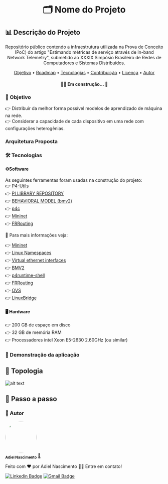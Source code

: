 <h1 align="center"> 🗂️ Nome do Projeto</h1>

## 📊 Descrição do Projeto
<p align="center">
Repositório público contendo a infraestrutura utilizada na Prova de Conceito (PoC) do artigo "Estimando métricas de serviço através de In-band Network Telemetry", submetido ao XXXIX Simpósio Brasileiro de Redes de Computadores e Sistemas Distribuídos.
</p>


<p align="center">
 <a href="#objetivo">Objetivo</a> •
 <a href="#roadmap">Roadmap</a> •
 <a href="#tecnologias">Tecnologias</a> •
 <a href="#contribuicao">Contribuição</a> •
 <a href="#licenc-a">Licença</a> •
 <a href="#autor">Autor</a>
</p>

<h4 align="center">
	🚧🚀 Em construção...  🚧
</h4>


### 🚀 Objetivo
👉 Distribuir da melhor forma possível modelos de aprendizado de máquina na rede. <br />
👉 Considerar a capacidade de cada dispositivo em uma rede com configurações heterogênias. <br />

### Arquitetura Proposta



### 🛠 Tecnologias
#### ⚙️Software

As seguintes ferramentas foram usadas na construção do projeto: <br />
👉 [P4-Utils](https://github.com/nsg-ethz/p4-utils) <br />
👉 [PI LIBRARY REPOSITORY](https://github.com/p4lang/PI) <br />
👉 [BEHAVIORAL MODEL (bmv2)](https://github.com/p4lang/behavioral-model) <br />
👉 [p4c](https://github.com/p4lang/p4c) <br />
👉 [Mininet](https://github.com/mininet/mininet) <br />
👉 [FRRouting](https://github.com/FRRouting/FRR) <br />

🔗 Para mais informações veja:

👉 [Mininet](http://mininet.org/) <br />
👉 [Linux Namespaces](https://blogs.igalia.com/dpino/2016/04/10/network-namespaces/) <br />
👉 [Virtual ethernet interfaces](http://man7.org/linux/man-pages/man4/veth.4.html) <br />
👉 [BMV2](https://github.com/p4lang/behavioral-model) <br />
👉 [p4runtime-shell](https://github.com/p4lang/p4runtime-shell) <br />
👉 [FRRouting](https://frrouting.org/) <br />
👉 [OVS](https://www.openvswitch.org/) <br />
👉 [LinuxBridge](https://cloudbuilder.in/blogs/2013/12/02/linux-bridge-virtual-networking/) <br />

#### 🖥️ Hardware <br />
👉 200 GB de espaço em disco <br />
👉 32 GB de memória RAM <br />
👉 Processadores intel Xeon E5-2630 2.60GHz (ou similar) <br />

### 🎲 Demonstração da aplicação

## 📡 Topologia
![alt text](https://lh3.googleusercontent.com/YEMB4x4TSH36uyQ-ihPRzepFtlA3T7BOHf2YDb5grbUMD9N2E6KRF18-EjQM2gf3JkqfeoNoeKtI04goJWGtBUwGnRXSgcjDdCPzbiBTc9q5m2mwWBWvcp0GeKc8poD5MDij4WOJuI3lM4zXiofC9GMd-58UmTZN5ciWnBto5NPKZHG83Qx-1VwpRQ5uMFmToIKRJHWOqQqO_oCOPn5RakQ_hR9nUk6nA8TynWWuAoYNU6GV9FNPllBtvtPoUFwJFperbHhAEFWyBCssGc-bJMBSMsSJNf3aBjmpCpdLQmb0REM7vOq556SK1Nfew0P9BzwG6aQ9exFUVfh2oAyJnBH9aCveB6prHURhrvgpCFYJZHg0_TWGPr5H7k9DOH_SNcTZlzT6GAFAcbaYoz2jDGvdxpZ0UuS9s2uzr8ikfyx3ug1NmyA1GgK4is8PSCNtthH3Piucpf30qrnIcvnkMO3x5f2EUJA6mSSBmkzxkmJfqbQ4osoXUlRVy1A2uYuEDRYh0GwIJetmGpyqfeVexHptPOFly32dNOoCozSvhMUbrDAzrGyQj9f9waZ_6MHoF-WdbYGvC07nG4m1wvgy7eCUG7laZM8tT74LcIPwqAyEDW2w0xzI4BWc9R3IqmDT0qSdBTY-vBAQzfeR1WNPx37T5OP0LXK3JhDpgExgsXPelD5Ykp8cdvnQQDJB2XMXgkwRi_Rlnn8-PFuugMmPSvXt=w533-h571-no?authuser=0)

## 📝 Passo a passo

### 🧔‍ Autor

<a href="https://github.com/AdielSan">
 <img style="border-radius: 50%;" src="https://lh3.googleusercontent.com/bEOWqSLUE7Ngz1LdHMX9AqhN7JUOT176MZWC5oIOQUrMKNa3dRp8C8yUARHmnf_yFoG6W0W-1VbNST82Q-Mfuw_pTSXTmxcaZ9cJakkWurcpI_3JGP-8CaKGTCCzVLQIHVMV2VX6cVfyTlpopk3gNGrp8HvPJE4rvnSnNpTjpHL2TaYIgTB_TKWwpNVXDwEqdqi2uZk_rMpowLG2QK55q06E-ZtF5W8O07KxBdHcQIjaVqij9aITHQIVNkpA1ESKbUxC2eRS7AUDhn7q1UWfIz9S9_YeyDiipdMSdF4Ep0ISzflws_engSCeAhK_jzc6jS80nU3RNBuACm3HGSRYrATGsN6Qhogrjd_P-lK1D5XKqTbsyTuavE7pHCcl6cCEaH_X8-Wb0mfLczMAuAH3njH8_clkFOAkrqfwtO-6p1QDL0jtuwMMzjZmXIuGnpoRTJl00KHXwqQLzLw-wc6kvC-tG4rtquoKRcKUK7LxYD79AykPEMVv3QSxyL4HLZDYBBjc4arwNMk3AEjOvLocW-OxWkYtEF9UoUoDHSKsGHct21Us3YTybEsUafo5z8PwrBER2sGMa4BXc3s8jnBNMtU_8ZsD2pwinvCoospLl1eSYRpwEQe7RiI4i6f8_j7oFQOeKT_xa8Iv6PyDQKF3xTY8x-20OFs_dw3opfSFPpQCWEYguKAe_CTJkcC_7V75d55RHgrAklzwgcKSjrHfxsHD=s990-no?authuser=0" width="100px;" alt=""/>
 <br />
 <sub><b>Adiel Nascimento</b></sub></a> <a href="https://github.com/AdielSan" title="Rocketseat">🚀</a>


Feito com ❤️ por Adiel Nascimento 👋🏽 Entre em contato!

[![Linkedin Badge](https://img.shields.io/badge/-Adiel-blue?style=flat-square&logo=Linkedin&logoColor=white&link=https://www.linkedin.com/in/adiel-dos-santos-nascimento-7a3552140/)](https://www.linkedin.com/in/adiel-dos-santos-nascimento-7a3552140/)
[![Gmail Badge](https://img.shields.io/badge/-adieltab16@gmail.com-c14438?style=flat-square&logo=Gmail&logoColor=white&link=mailto:adieltab16@gmail.com)](mailto:adieltab16@gmail.com)
